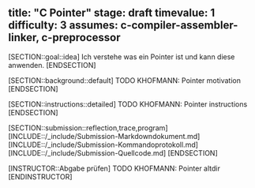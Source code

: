 title: "C Pointer"
stage: draft
timevalue: 1
difficulty: 3
assumes: c-compiler-assembler-linker, c-preprocessor
---
[SECTION::goal::idea]
Ich verstehe was ein Pointer ist und kann diese anwenden.
[ENDSECTION]

[SECTION::background::default]
TODO KHOFMANN: Pointer motivation
[ENDSECTION]

[SECTION::instructions::detailed]
TODO KHOFMANN: Pointer instructions
[ENDSECTION]

[SECTION::submission::reflection,trace,program]
[INCLUDE::/_include/Submission-Markdowndokument.md]
[INCLUDE::/_include/Submission-Kommandoprotokoll.md]
[INCLUDE::/_include/Submission-Quellcode.md]
[ENDSECTION]

[INSTRUCTOR::Abgabe prüfen]
TODO KHOFMANN: Pointer altdir
[ENDINSTRUCTOR]